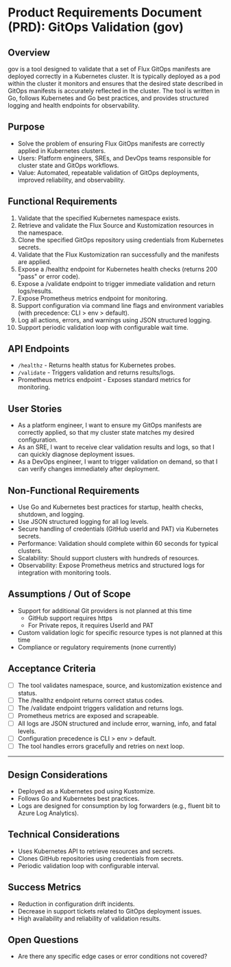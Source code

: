 # Product Requirements Document (PRD): GitOps Validation (gov)

## Overview

gov is a tool designed to validate that a set of Flux GitOps manifests are deployed correctly in a Kubernetes cluster. It is typically deployed as a pod within the cluster it monitors and ensures that the desired state described in GitOps manifests is accurately reflected in the cluster. The tool is written in Go, follows Kubernetes and Go best practices, and provides structured logging and health endpoints for observability.

## Purpose
- Solve the problem of ensuring Flux GitOps manifests are correctly applied in Kubernetes clusters.
- Users: Platform engineers, SREs, and DevOps teams responsible for cluster state and GitOps workflows.
- Value: Automated, repeatable validation of GitOps deployments, improved reliability, and observability.

## Functional Requirements
1. Validate that the specified Kubernetes namespace exists.
2. Retrieve and validate the Flux Source and Kustomization resources in the namespace.
3. Clone the specified GitOps repository using credentials from Kubernetes secrets.
4. Validate that the Flux Kustomization ran successfully and the manifests are applied.
5. Expose a /healthz endpoint for Kubernetes health checks (returns 200 "pass" or error code).
6. Expose a /validate endpoint to trigger immediate validation and return logs/results.
7. Expose Prometheus metrics endpoint for monitoring.
8. Support configuration via command line flags and environment variables (with precedence: CLI > env > default).
9. Log all actions, errors, and warnings using JSON structured logging.
10. Support periodic validation loop with configurable wait time.

## API Endpoints
- `/healthz` - Returns health status for Kubernetes probes.
- `/validate` - Triggers validation and returns results/logs.
- Prometheus metrics endpoint - Exposes standard metrics for monitoring.

## User Stories
- As a platform engineer, I want to ensure my GitOps manifests are correctly applied, so that my cluster state matches my desired configuration.
- As an SRE, I want to receive clear validation results and logs, so that I can quickly diagnose deployment issues.
- As a DevOps engineer, I want to trigger validation on demand, so that I can verify changes immediately after deployment.

## Non-Functional Requirements
- Use Go and Kubernetes best practices for startup, health checks, shutdown, and logging.
- Use JSON structured logging for all log levels.
- Secure handling of credentials (GitHub userId and PAT) via Kubernetes secrets.
- Performance: Validation should complete within 60 seconds for typical clusters.
- Scalability: Should support clusters with hundreds of resources.
- Observability: Expose Prometheus metrics and structured logs for integration with monitoring tools.

## Assumptions / Out of Scope
- Support for additional Git providers is not planned at this time
    - GitHub support requires https
    - For Private repos, it requires UserId and PAT
- Custom validation logic for specific resource types is not planned at this time
- Compliance or regulatory requirements (none currently)

## Acceptance Criteria
- [ ] The tool validates namespace, source, and kustomization existence and status.
- [ ] The /healthz endpoint returns correct status codes.
- [ ] The /validate endpoint triggers validation and returns logs.
- [ ] Prometheus metrics are exposed and scrapeable.
- [ ] All logs are JSON structured and include error, warning, info, and fatal levels.
- [ ] Configuration precedence is CLI > env > default.
- [ ] The tool handles errors gracefully and retries on next loop.

---

## Design Considerations
- Deployed as a Kubernetes pod using Kustomize.
- Follows Go and Kubernetes best practices.
- Logs are designed for consumption by log forwarders (e.g., fluent bit to Azure Log Analytics).

## Technical Considerations
- Uses Kubernetes API to retrieve resources and secrets.
- Clones GitHub repositories using credentials from secrets.
- Periodic validation loop with configurable interval.

## Success Metrics
- Reduction in configuration drift incidents.
- Decrease in support tickets related to GitOps deployment issues.
- High availability and reliability of validation results.

## Open Questions
- Are there any specific edge cases or error conditions not covered?
